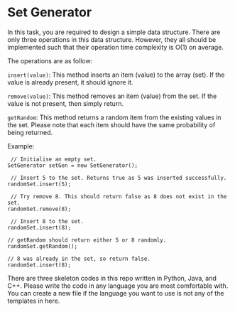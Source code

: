 Set Generator
==========

In this task, you are required to design a simple data structure. There are only three operations in this data structure.
However, they all should be implemented such that their operation time complexity is O(1) on average.

The operations are as follow:

`insert(value)`: This method inserts an item (value) to the array (set). If the value is already present, it should ignore it.

`remove(value)`: This method removes an item (value) from the set. If the value is not present, then simply return.

`getRandom`: This method returns a random item from the existing values in the set. Please note that each item should have
the same probability of being returned.


Example:

````
 // Initialise an empty set.
SetGenerator setGen = new SetGenerator();

 // Insert 5 to the set. Returns true as 5 was inserted successfully.
randomSet.insert(5);

 // Try remove 8. This should return false as 8 does not exist in the set.
randomSet.remove(8);

 // Insert 8 to the set.
randomSet.insert(8);

// getRandom should return either 5 or 8 randomly.
randomSet.getRandom();

// 8 was already in the set, so return false.
randomSet.insert(8);

````

There are three skeleton codes in this repo written in Python, Java, and C++. Please write the code in any language you
are most comfortable with. You can create a new file if the language you want to use is not any of the templates in here.